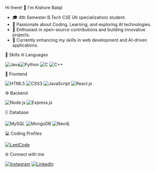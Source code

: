 Hi there! 👋 I'm Kishore Balaji
- 🎓 4th Semester B.Tech CSE (AI specialization) student.
- 👀 Passionate about Coding, Learning, and exploring AI technologies.
- 🌟 Enthusiast in open-source contributions and building innovative projects.
- 🌱 Currently enhancing my skills in web development and AI-driven applications.
  
🚀 Skills
  🌐 Languages
  <p align="left"> <img src="https://img.shields.io/badge/Java-007396?style=for-the-badge&logo=java&logoColor=white&labelColor=black&animate=true" alt="Java" /><img src="https://img.shields.io/badge/Python-3776AB?style=for-the-badge&logo=python&logoColor=white&labelColor=black&animate=true" alt="Python" /> <img src="https://img.shields.io/badge/C-A8B9CC?style=for-the-badge&logo=c&logoColor=black&labelColor=black&animate=true" alt="C" /> <img src="https://img.shields.io/badge/C++-00599C?style=for-the-badge&logo=cplusplus&logoColor=white&labelColor=black&animate=true" alt="C++" /> </p>
  🎨 Frontend
  <p align="left"> <img src="https://img.shields.io/badge/HTML5-E34F26?style=for-the-badge&logo=html5&logoColor=white&animate=true" alt="HTML5" /> <img src="https://img.shields.io/badge/CSS3-1572B6?style=for-the-badge&logo=css3&logoColor=white&animate=true" alt="CSS3" /> <img src="https://img.shields.io/badge/JavaScript-F7DF1E?style=for-the-badge&logo=javascript&logoColor=black&animate=true" alt="JavaScript" /> <img src="https://img.shields.io/badge/React.js-61DAFB?style=for-the-badge&logo=react&logoColor=black&animate=true" alt="React.js" /> </p>
  ⚙️ Backend
  <p align="left"> <img src="https://img.shields.io/badge/Node.js-339933?style=for-the-badge&logo=nodedotjs&logoColor=white&animate=true" alt="Node.js" /> <img src="https://img.shields.io/badge/Express.js-000000?style=for-the-badge&logo=express&logoColor=white&animate=true" alt="Express.js" /> </p>
  🗄️ Database
  <p align="left"> <img src="https://img.shields.io/badge/MySQL-4479A1?style=for-the-badge&logo=mysql&logoColor=white&animate=true" alt="MySQL" /> <img src="https://img.shields.io/badge/MongoDB-47A248?style=for-the-badge&logo=mongodb&logoColor=white&animate=true" alt="MongoDB" /> <img src="https://img.shields.io/badge/Neo4j-008CC1?style=for-the-badge&logo=neo4j&logoColor=white&animate=true" alt="Neo4j" /> </p>

💻 Coding Profiles
<p align="left"> <a href="https://leetcode.com/u/US8yszMLEV" target="_blank"><img src="https://img.shields.io/badge/LeetCode-FFA116?style=for-the-badge&logo=leetcode&logoColor=black&animate=true" alt="LeetCode" /></a> </p>

🌐 Connect with me
<p align="left"> <a href="https://www.instagram.com/kishore_balaji_03" target="_blank"><img src="https://img.shields.io/badge/Instagram-E4405F?style=for-the-badge&logo=instagram&logoColor=white&animate=true" alt="Instagram" /></a> <a href="https://www.linkedin.com/in/kishore-balaji-081168292" target="_blank"><img src="https://img.shields.io/badge/LinkedIn-0077B5?style=for-the-badge&logo=linkedin&logoColor=white&animate=true" alt="LinkedIn" /></a> </p>
